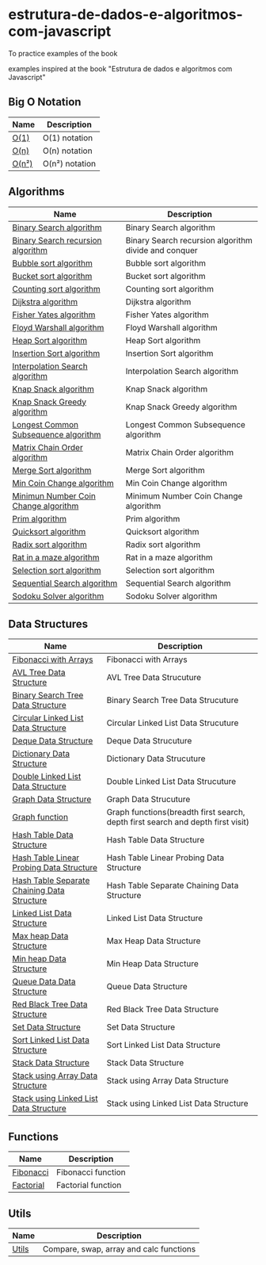 # estrutura-de-dados-e-algoritmos-com-javascript

To practice examples of the book

examples inspired at the book "Estrutura de dados e algoritmos com Javascript"

## Big O Notation

| Name                           | Description    |
| ------------------------------ | -------------- |
| [O(1)](</notations/o(1).js>)   | O(1) notation  |
| [O(n)](</notations/o(n).js>)   | O(n) notation  |
| [O(n²)](</notations/o(n2).js>) | O(n²) notation |

## Algorithms

| Name                                                                                   | Description                                          |
| -------------------------------------------------------------------------------------- | ---------------------------------------------------- |
| [Binary Search algorithm](/algorithms/BinarySearch/index.js)                           | Binary Search algorithm                              |
| [Binary Search recursion algorithm](/algorithms/BinarySearchDivideAndConquer/index.js) | Binary Search recursion algorithm divide and conquer |
| [Bubble sort algorithm](/algorithms/BubbleSort/index.js)                               | Bubble sort algorithm                                |
| [Bucket sort algorithm](/algorithms/BucketSort/index.js)                               | Bucket sort algorithm                                |
| [Counting sort algorithm](/algorithms/CountingSort/index.js)                           | Counting sort algorithm                              |
| [Dijkstra algorithm](/algorithms/Dijkstra/index.js)                                    | Dijkstra algorithm                                   |
| [Fisher Yates algorithm](/algorithms/FisherYates/index.js)                             | Fisher Yates algorithm                               |
| [Floyd Warshall algorithm](/algorithms/FloydWarshall/index.js)                         | Floyd Warshall algorithm                             |
| [Heap Sort algorithm](/algorithms/HeapSort/index.js)                                   | Heap Sort algorithm                                  |
| [Insertion Sort algorithm](/algorithms/InsertionSort/index.js)                         | Insertion Sort algorithm                             |
| [Interpolation Search algorithm](/algorithms/InterpolationSearch/index.js)             | Interpolation Search algorithm                       |
| [Knap Snack algorithm](/algorithms/KnapSack/index.js)                                  | Knap Snack algorithm                                 |
| [Knap Snack Greedy algorithm](/algorithms/KnapSackGreedyAlgorithm/index.js)            | Knap Snack Greedy algorithm                          |
| [Longest Common Subsequence algorithm](/algorithms/LongestCommonSubsequence/index.js)  | Longest Common Subsequence algorithm                 |
| [Matrix Chain Order algorithm](/algorithms/MatrixChainOrder/index.js)                  | Matrix Chain Order algorithm                         |
| [Merge Sort algorithm](/algorithms/MergeSort/index.js)                                 | Merge Sort algorithm                                 |
| [Min Coin Change algorithm](/algorithms/MinCoinChange/index.js)                        | Min Coin Change algorithm                            |
| [Minimun Number Coin Change algorithm](/algorithms/MinimumNumberCoinsChange/index.js)  | Minimum Number Coin Change algorithm                 |
| [Prim algorithm](/algorithms/Prim/index.js)                                            | Prim algorithm                                       |
| [Quicksort algorithm](/algorithms/QuickSort/index.js)                                  | Quicksort algorithm                                  |
| [Radix sort algorithm](/algorithms/RadixSort/index.js)                                 | Radix sort algorithm                                 |
| [Rat in a maze algorithm](/algorithms/RatInAMaze/index.js)                             | Rat in a maze algorithm                              |
| [Selection sort algorithm](/algorithms/SelectionSort/index.js)                         | Selection sort algorithm                             |
| [Sequential Search algorithm](/algorithms/SequentialSearch/index.js)                   | Sequential Search algorithm                          |
| [Sodoku Solver algorithm](/algorithms/SudokuSolver/index.js)                           | Sodoku Solver algorithm                              |

## Data Structures

| Name                                                                                                      | Description                                                                     |
| --------------------------------------------------------------------------------------------------------- | ------------------------------------------------------------------------------- |
| [Fibonacci with Arrays](/data-structures/Arrays/fibonacci/index.js)                                       | Fibonacci with Arrays                                                           |
| [AVL Tree Data Structure](/data-structures/AVLTree/index.js)                                              | AVL Tree Data Strucuture                                                        |
| [Binary Search Tree Data Structure](/data-structures/BinarySearchTree/index.js)                           | Binary Search Tree Data Strucuture                                              |
| [Circular Linked List Data Structure](/data-structures/CircularLinkedList/index.js)                       | Circular Linked List Data Strucuture                                            |
| [Deque Data Structure](/data-structures/Deque/deque.js)                                                   | Deque Data Strucuture                                                           |
| [Dictionary Data Structure](/data-structures/Dictionary/index.js)                                         | Dictionary Data Strucuture                                                      |
| [Double Linked List Data Structure](/data-structures/DoubleLinkedList/index.js)                           | Double Linked List Data Strucuture                                              |
| [Graph Data Structure](/data-structures/Graph/index.js)                                                   | Graph Data Strucuture                                                           |
| [Graph function](/data-structures/Graph/functions.js)                                                     | Graph functions(breadth first search, depth first search and depth first visit) |
| [Hash Table Data Structure](/data-structures/HashTable/index.js)                                          | Hash Table Data Structure                                                       |
| [Hash Table Linear Probing Data Structure](/data-structures/HashTable/hash-table-linear-probing.js)       | Hash Table Linear Probing Data Structure                                        |
| [Hash Table Separate Chaining Data Structure](/data-structures/HashTable/hash-table-separate-chaining.js) | Hash Table Separate Chaining Data Structure                                     |
| [Linked List Data Structure](/data-structures/LinkedList/linked-list.js)                                  | Linked List Data Structure                                                      |
| [Max heap Data Structure](/data-structures/MaxHeap/index.js)                                              | Max Heap Data Structure                                                         |
| [Min heap Data Structure](/data-structures/MinHeap/index.js)                                              | Min Heap Data Structure                                                         |
| [Queue Data Data Structure](/data-structures/Queue/queue.js)                                              | Queue Data Structure                                                            |
| [Red Black Tree Data Structure](/data-structures/RedBlackTree/index.js)                                   | Red Black Tree Data Structure                                                   |
| [Set Data Structure](/data-structures/Set/index.js)                                                       | Set Data Structure                                                              |
| [Sort Linked List Data Structure](/data-structures/SortedLinkedList/index.js)                             | Sort Linked List Data Structure                                                 |
| [Stack Data Structure](/data-structures/Stack/stack.js)                                                   | Stack Data Structure                                                            |
| [Stack using Array Data Structure](/data-structures/Stack/stack-array.js)                                 | Stack using Array Data Structure                                                |
| [Stack using Linked List Data Structure](/data-structures/StackLinkedList/index.js)                       | Stack using Linked List Data Structure                                          |

## Functions

| Name                                 | Description        |
| ------------------------------------ | ------------------ |
| [Fibonacci](/functions/fibonacci.js) | Fibonacci function |
| [Factorial](/functions/factorial.js) | Factorial function |

## Utils

| Name                     | Description                             |
| ------------------------ | --------------------------------------- |
| [Utils](/utils/index.js) | Compare, swap, array and calc functions |
